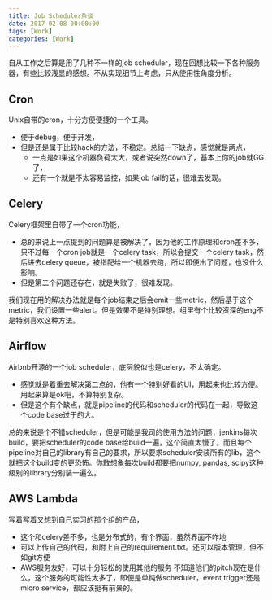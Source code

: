 ```yaml
---
title: Job Scheduler杂谈
date: 2017-02-08 00:00:00
tags: [Work]
categories: [Work]
---
```

自从工作之后算是用了几种不一样的job scheduler，现在回想比较一下各种服务器，有些比较浅显的感想。不从实现细节上考虑，只从使用性角度分析。
## Cron
Unix自带的cron，十分方便便捷的一个工具。

* 便于debug，便于开发，
* 但是还是属于比较hack的方法，不稳定。总结一下缺点，感觉就是两点，
    * 一点是如果这个机器负荷太大，或者说突然down了，基本上你的job就GG了，
    * 还有一个就是不太容易监控，如果job fail的话，很难去发现。
    
## Celery
Celery框架里自带了一个cron功能，

* 总的来说上一点提到的问题算是被解决了，因为他的工作原理和cron差不多，只不过每一个cron job就是一个celery task，所以会提交一个celery task，然后进去celery queue，被指配给一个机器去跑，所以即便出了问题，也没什么影响。
* 但是第二个问题还存在，就是失败了，很难发现。

我们现在用的解决办法就是每个job结束之后会emit一些metric，然后基于这个metric，我们设置一些alert。但是效果不是特别理想。组里有个比较资深的eng不是特别喜欢这种方法。

## Airflow
Airbnb开源的一个job scheduler，底层貌似也是celery，不太确定。

* 感觉就是着重去解决第二点的，他有一个特别好看的UI，用起来也比较方便。用起来算是ok吧，不算特别复杂。
* 但是这个有个缺点，就是pipeline的代码和scheduler的代码在一起，导致这个code base过于的大。

总的来说是个不错scheduler，但是可能是我司的使用方法的问题，jenkins每次build，要把scheduler的code base给build一遍，这个简直太慢了，而且每个pipeline对自己的library有自己的要求，所以要求scheduler安装所有的lib，这个就把这个build变的更恐怖。你敢想象每次build都要把numpy, pandas, scipy这种级别的library分别装一遍么。

## AWS Lambda
写着写着又想到自己实习的那个组的产品，

* 这个和celery差不多，也是分布式的，有个界面，虽然界面不咋地
* 可以上传自己的代码，和附上自己的requirement.txt。还可以版本管理，但不如git方便
* AWS服务友好，可以十分轻松的使用其他的服务
不知道他们的pitch现在是什么，这个服务的可能性太多了，即便是单纯做scheduler，event trigger还是micro service，都应该挺有前景的。

